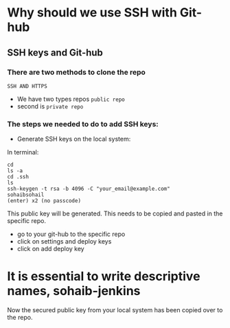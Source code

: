 # Why should we use SSH with Git-hub

## SSH keys and Git-hub
### There are two methods to clone the repo

``` SSH AND HTTPS ```
- We have two types repos ```public repo``` 
- second is ```private repo```

### The steps we needed to do to add SSH keys: 

- Generate SSH keys on the local system: 

In terminal:

```
cd
ls -a
cd .ssh
ls
ssh-keygen -t rsa -b 4096 -C "your_email@example.com"
sohaibsohail
(enter) x2 (no passcode)
```

This public key will be generated. This needs to be copied and pasted in the specific repo. 

- go to your git-hub to the specific repo 
- click on settings and deploy keys 
- click on add deploy key
# It is essential to write descriptive names, sohaib-jenkins

Now the secured public key from your local system has been copied over to the repo.